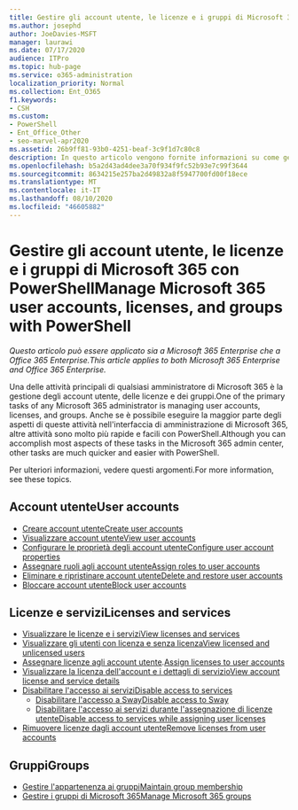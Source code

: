 ```yaml
---
title: Gestire gli account utente, le licenze e i gruppi di Microsoft 365 con PowerShell
ms.author: josephd
author: JoeDavies-MSFT
manager: laurawi
ms.date: 07/17/2020
audience: ITPro
ms.topic: hub-page
ms.service: o365-administration
localization_priority: Normal
ms.collection: Ent_O365
f1.keywords:
- CSH
ms.custom:
- PowerShell
- Ent_Office_Other
- seo-marvel-apr2020
ms.assetid: 26b9ff81-93b0-4251-beaf-3c9f1d7c80c8
description: In questo articolo vengono fornite informazioni su come gestire gli account utente, le licenze e i gruppi di Microsoft 365 con PowerShell.
ms.openlocfilehash: b5a2d43ad4dee3a70f934f9fc52b93e7c99f3644
ms.sourcegitcommit: 8634215e257ba2d49832a8f5947700fd00f18ece
ms.translationtype: MT
ms.contentlocale: it-IT
ms.lasthandoff: 08/10/2020
ms.locfileid: "46605882"
---
```

# <a name="manage-microsoft-365-user-accounts-licenses-and-groups-with-powershell"></a><span data-ttu-id="dfe07-103">Gestire gli account utente, le licenze e i gruppi di Microsoft 365 con PowerShell</span><span class="sxs-lookup"><span data-stu-id="dfe07-103">Manage Microsoft 365 user accounts, licenses, and groups with PowerShell</span></span>

<span data-ttu-id="dfe07-104">*Questo articolo può essere applicato sia a Microsoft 365 Enterprise che a Office 365 Enterprise.*</span><span class="sxs-lookup"><span data-stu-id="dfe07-104">*This article applies to both Microsoft 365 Enterprise and Office 365 Enterprise.*</span></span>

<span data-ttu-id="dfe07-105">Una delle attività principali di qualsiasi amministratore di Microsoft 365 è la gestione degli account utente, delle licenze e dei gruppi.</span><span class="sxs-lookup"><span data-stu-id="dfe07-105">One of the primary tasks of any Microsoft 365 administrator is managing user accounts, licenses, and groups.</span></span> <span data-ttu-id="dfe07-106">Anche se è possibile eseguire la maggior parte degli aspetti di queste attività nell'interfaccia di amministrazione di Microsoft 365, altre attività sono molto più rapide e facili con PowerShell.</span><span class="sxs-lookup"><span data-stu-id="dfe07-106">Although you can accomplish most aspects of these tasks in the Microsoft 365 admin center, other tasks are much quicker and easier with PowerShell.</span></span> 

<span data-ttu-id="dfe07-107">Per ulteriori informazioni, vedere questi argomenti.</span><span class="sxs-lookup"><span data-stu-id="dfe07-107">For more information, see these topics.</span></span>

## <a name="user-accounts"></a><span data-ttu-id="dfe07-108">Account utente</span><span class="sxs-lookup"><span data-stu-id="dfe07-108">User accounts</span></span>

- [<span data-ttu-id="dfe07-109">Creare account utente</span><span class="sxs-lookup"><span data-stu-id="dfe07-109">Create user accounts</span></span>](create-user-accounts-with-office-365-powershell.md)
- [<span data-ttu-id="dfe07-110">Visualizzare account utente</span><span class="sxs-lookup"><span data-stu-id="dfe07-110">View user accounts</span></span>](view-user-accounts-with-office-365-powershell.md)
- [<span data-ttu-id="dfe07-111">Configurare le proprietà degli account utente</span><span class="sxs-lookup"><span data-stu-id="dfe07-111">Configure user account properties</span></span>](configure-user-account-properties-with-office-365-powershell.md)
- [<span data-ttu-id="dfe07-112">Assegnare ruoli agli account utente</span><span class="sxs-lookup"><span data-stu-id="dfe07-112">Assign roles to user accounts</span></span>](assign-roles-to-user-accounts-with-office-365-powershell.md)
- [<span data-ttu-id="dfe07-113">Eliminare e ripristinare account utente</span><span class="sxs-lookup"><span data-stu-id="dfe07-113">Delete and restore user accounts</span></span>](delete-and-restore-user-accounts-with-office-365-powershell.md)
- [<span data-ttu-id="dfe07-114">Bloccare account utente</span><span class="sxs-lookup"><span data-stu-id="dfe07-114">Block user accounts</span></span>](block-user-accounts-with-office-365-powershell.md)

## <a name="licenses-and-services"></a><span data-ttu-id="dfe07-115">Licenze e servizi</span><span class="sxs-lookup"><span data-stu-id="dfe07-115">Licenses and services</span></span>
- [<span data-ttu-id="dfe07-116">Visualizzare le licenze e i servizi</span><span class="sxs-lookup"><span data-stu-id="dfe07-116">View licenses and services</span></span>](view-licenses-and-services-with-office-365-powershell.md)
- [<span data-ttu-id="dfe07-117">Visualizzare gli utenti con licenza e senza licenza</span><span class="sxs-lookup"><span data-stu-id="dfe07-117">View licensed and unlicensed users</span></span>](view-licensed-and-unlicensed-users-with-office-365-powershell.md)
- <span data-ttu-id="dfe07-118">[Assegnare licenze agli account utente](assign-licenses-to-user-accounts-with-office-365-powershell.md).</span><span class="sxs-lookup"><span data-stu-id="dfe07-118">[Assign licenses to user accounts](assign-licenses-to-user-accounts-with-office-365-powershell.md)</span></span>
- [<span data-ttu-id="dfe07-119">Visualizzare la licenza dell'account e i dettagli di servizio</span><span class="sxs-lookup"><span data-stu-id="dfe07-119">View account license and service details</span></span>](view-account-license-and-service-details-with-office-365-powershell.md)
- [<span data-ttu-id="dfe07-120">Disabilitare l'accesso ai servizi</span><span class="sxs-lookup"><span data-stu-id="dfe07-120">Disable access to services</span></span>](disable-access-to-services-with-office-365-powershell.md)
  - [<span data-ttu-id="dfe07-121">Disabilitare l'accesso a Sway</span><span class="sxs-lookup"><span data-stu-id="dfe07-121">Disable access to Sway</span></span>](disable-access-to-sway-with-office-365-powershell.md)
  - [<span data-ttu-id="dfe07-122">Disabilitare l'accesso ai servizi durante l'assegnazione di licenze utente</span><span class="sxs-lookup"><span data-stu-id="dfe07-122">Disable access to services while assigning user licenses</span></span>](disable-access-to-services-while-assigning-user-licenses.md)
- [<span data-ttu-id="dfe07-123">Rimuovere licenze dagli account utente</span><span class="sxs-lookup"><span data-stu-id="dfe07-123">Remove licenses from user accounts</span></span>](remove-licenses-from-user-accounts-with-office-365-powershell.md)

## <a name="groups"></a><span data-ttu-id="dfe07-124">Gruppi</span><span class="sxs-lookup"><span data-stu-id="dfe07-124">Groups</span></span>
- [<span data-ttu-id="dfe07-125">Gestire l'appartenenza ai gruppi</span><span class="sxs-lookup"><span data-stu-id="dfe07-125">Maintain group membership</span></span>](maintain-group-membership-with-office-365-powershell.md)
- [<span data-ttu-id="dfe07-126">Gestire i gruppi di Microsoft 365</span><span class="sxs-lookup"><span data-stu-id="dfe07-126">Manage Microsoft 365 groups</span></span>](manage-office-365-groups-with-powershell.md)

